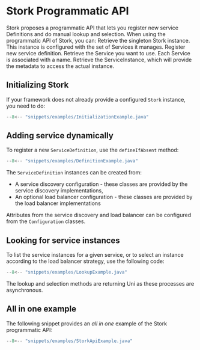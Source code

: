 # Stork Programmatic API

Stork proposes a programmatic API that lets you register new service Definitions and do manual lookup and selection.
When using the programmatic API of Stork, you can:
Retrieve the singleton Stork instance. This instance is configured with the set of Services it manages.
Register new service definition.
Retrieve the Service you want to use. Each Service is associated with a name.
Retrieve the ServiceInstance, which will provide the metadata to access the actual instance.


## Initializing Stork

If your framework does not already provide a configured `Stork` instance, you need to do:

```java linenums="1"
--8<-- "snippets/examples/InitializationExample.java"
```

## Adding service dynamically

To register a new `ServiceDefinition`, use the `defineIfAbsent` method:

```java linenums="1"
--8<-- "snippets/examples/DefinitionExample.java"
```

The `ServiceDefinition` instances can be created from:

- A service discovery configuration - these classes are provided by the service discovery implementations,
- An optional load balancer configuration - these classes are provided by the load balancer implementations

Attributes from the service discovery and load balancer can be configured from the `Configuration` classes.

## Looking for service instances

To list the service instances for a given service, or to select an instance according to the load balancer strategy, use the following code:

```java linenums="1"
--8<-- "snippets/examples/LookupExample.java"
```

The lookup and selection methods are returning Uni as these processes are asynchronous.

## All in one example

The following snippet provides an _all in one_ example of the Stork programmatic API:

```java linenums="1"
--8<-- "snippets/examples/StorkApiExample.java"
```
